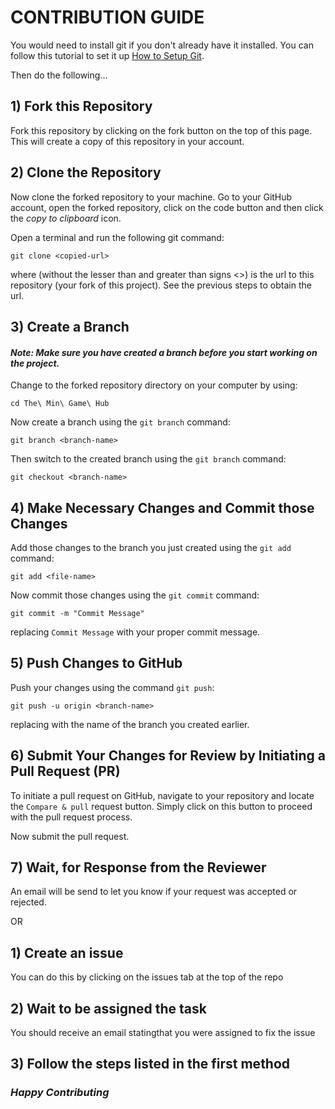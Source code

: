 # CONTRIBUTION GUIDE

You would need to install git if you don't already have it installed. You can follow this tutorial to set it up [How to Setup Git](https://git-scm.com/book/en/v2/Getting-Started-First-Time-Git-Setup).

Then do the following...

## 1) Fork this Repository

Fork this repository by clicking on the fork button on the top of this page. This will create a copy of this repository in your account.

## 2) Clone the Repository

Now clone the forked repository to your machine. Go to your GitHub account, open the forked repository, click on the code button and then click the _copy to clipboard_ icon.

Open a terminal and run the following git command:

```
git clone <copied-url>
```

where <copied-url> (without the lesser than and greater than signs <>) is the url to this repository (your fork of this project). See the previous steps to obtain the url.


## 3) Create a Branch

#### _Note: Make sure you have created a branch before you start working on the project._ <br />

Change to the forked repository directory on your computer by using:

```
cd The\ Min\ Game\ Hub
```

Now create a branch using the `git branch` command:

```
git branch <branch-name>
```

Then switch to the created branch using the `git branch` command:

```
git checkout <branch-name>
```

## 4) Make Necessary Changes and Commit those Changes

Add those changes to the branch you just created using the `git add` command:

```
git add <file-name>
```
Now commit those changes using the `git commit` command:

```
git commit -m "Commit Message"
```

replacing `Commit Message` with your proper commit message.

## 5) Push Changes to GitHub

Push your changes using the command `git push`:

```
git push -u origin <branch-name>
```

replacing _<branch-name>_ with the name of the branch you created earlier.

## 6) Submit Your Changes for Review by Initiating a Pull Request (PR)

To initiate a pull request on GitHub, navigate to your repository and locate the `Compare & pull` request button. Simply click on this button to proceed with the pull request process.

Now submit the pull request.

## 7) Wait, for Response from the Reviewer
An email will be send to let you know if your request was accepted or rejected.

OR

## 1) Create an issue

You can do this by clicking on the issues tab at the top of the repo

## 2) Wait to be assigned the task

You should receive an email statingthat you were assigned to fix the issue

## 3) Follow the steps listed in the first method

### ***Happy Contributing***
